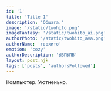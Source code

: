 ```yaml
---
id: '1'
title: 'Title 1'
description: 'Общага.'
image: '/static/twohito.png'
imageFantasy: '/static/twohito_ai.png'
authorPhoto: '/static/twohito_ava.png'
authorName: 'твохито'
emotion: 'cozy'
authorDescription: 'ЫВПЫПВ'
layout: post.njk
tags: ['posts', 'authorsFollowed']
---
```


Компьютер. Уютненько.

